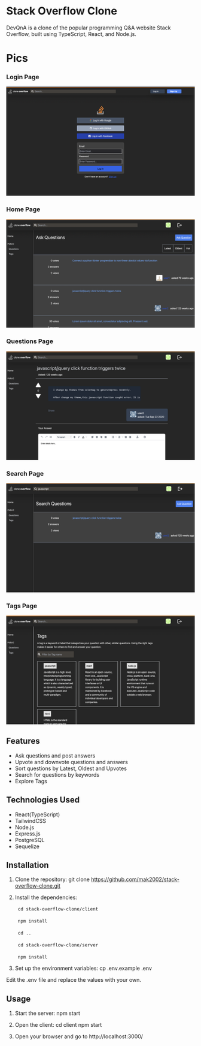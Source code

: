 # Stack Overflow Clone

DevQnA is a clone of the popular programming Q&A website Stack Overflow, built using TypeScript, React, and Node.js.

# Pics
<!-- add pics here -->

### Login Page
![Login Page](/imgs/login.png)

### Home Page
![Home Page](/imgs/home.png)


### Questions Page
![Questions Page](/imgs/questions.png)

### Search Page
![Search Page](/imgs/search.png)

### Tags Page
![Tags Page](/imgs/tags.png)

## Features

- Ask questions and post answers
- Upvote and downvote questions and answers
- Sort questions by Latest, Oldest and Upvotes
- Search for questions by keywords
- Explore Tags

## Technologies Used

- React(TypeScript)
- TailwindCSS
- Node.js
- Express.js
- PostgreSQL
- Sequelize
## Installation

1. Clone the repository:
git clone https://github.com/mak2002/stack-overflow-clone.git

2. Install the dependencies:
        
        cd stack-overflow-clone/client
        
        npm install

        cd ..

        cd stack-overflow-clone/server
        
        npm install

3. Set up the environment variables:
cp .env.example .env

Edit the .env file and replace the values with your own.

## Usage

1. Start the server:
npm start

2. Open the client:
cd client
npm start

3. Open your browser and go to http://localhost:3000/
